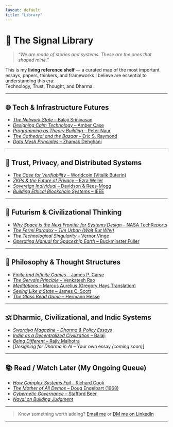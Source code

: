 ```yaml
---
layout: default
title: "Library"
---
```


# 🧭 The Signal Library

> *“We are made of stories and systems. These are the ones that shaped mine.”*

This is my **living reference shelf** — a curated map of the most important essays, papers, thinkers, and frameworks I believe are essential to understanding this era:  
Technology, Trust, Thought, and Dharma.

---

## 🌐 Tech & Infrastructure Futures

- [_The Network State_ – Balaji Srinivasan](https://thenetworkstate.com)
- [_Designing Calm Technology_ – Amber Case](https://calmtech.com/)
- [_Programming as Theory Building_ – Peter Naur](https://www.cs.utexas.edu/users/EWD/transcriptions/EWD10xx/EWD1036.html)
- [_The Cathedral and the Bazaar_ – Eric S. Raymond](http://www.catb.org/~esr/writings/cathedral-bazaar/)
- [_Data Mesh Principles_ – Zhamak Dehghani](https://martinfowler.com/articles/data-mesh-principles.html)

---

## 🔐 Trust, Privacy, and Distributed Systems

- [_The Case for Verifiability_ – Worldcoin (Vitalik Buterin)](https://vitalik.eth.limo/general/2022/10/22/soulbound.html)
- [_ZKPs & the Future of Privacy_ – Ezra Weller](https://www.zkproof.org/)
- [_Sovereign Individual_ – Davidson & Rees-Mogg](https://en.wikipedia.org/wiki/The_Sovereign_Individual)
- [_Building Ethical Blockchain Systems_ – IEEE](https://ieeexplore.ieee.org/document/8780794)

---

## 🚀 Futurism & Civilizational Thinking

- [_Why Space is the Next Frontier for Systems Design_ – NASA TechReports](https://ntrs.nasa.gov/)
- [_The Fermi Paradox – Tim Urban (Wait But Why)_](https://waitbutwhy.com/2014/05/fermi-paradox.html)
- [_The Technological Singularity_ – Vernor Vinge](https://edoras.sdsu.edu/~vinge/misc/singularity.html)
- [_Operating Manual for Spaceship Earth_ – Buckminster Fuller](https://designsciencelab.com/resources/Bucky_OperatingManual.pdf)

---

## 🧠 Philosophy & Thought Structures

- [_Finite and Infinite Games_ – James P. Carse](https://en.wikipedia.org/wiki/Finite_and_Infinite_Games)
- [_The Gervais Principle_ – Venkatesh Rao](https://www.ribbonfarm.com/the-gervais-principle/)
- [_Meditations_ – Marcus Aurelius (Gregory Hays Translation)](https://www.goodreads.com/book/show/30659.Meditations)
- [_Seeing Like a State_ – James C. Scott](https://yalebooks.yale.edu/book/9780300078152/seeing-like-a-state/)
- [_The Glass Bead Game_ – Hermann Hesse](https://en.wikipedia.org/wiki/The_Glass_Bead_Game)

---

## 🕉️ Dharmic, Civilizational, and Indic Systems

- [_Swarajya Magazine – Dharma & Policy Essays_](https://swarajyamag.com/)
- [_India as a Decentralized Civilization_ – Balaji](https://www.youtube.com/watch?v=8zBC9TjUQ08)
- [_Being Different_ – Rajiv Malhotra](https://www.goodreads.com/book/show/11018465-being-different)
- [_Designing for Dharma in AI_ – Your own essay _(coming soon)_]

---

## 📚 Read / Watch Later (My Ongoing Queue)

- [_How Complex Systems Fail_ – Richard Cook](https://how.complexsystems.fail/)
- [_The Mother of All Demos_ – Doug Engelbart (1968)](https://www.youtube.com/watch?v=yJDv-zdhzMY)
- [_Cybernetic Governance_ – Stafford Beer](https://en.wikipedia.org/wiki/Viable_System_Model)
- [_Naval on Building Judgment_](https://nav.al/mental-models)

---

> Know something worth adding? [Email me](mailto:karthik@systemsignal.dev) or [DM me on LinkedIn](https://linkedin.com/in/karthik-m-portfolio)

---

